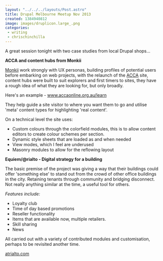```yaml
---
layout: "../../../layouts/Post.astro"
title: Drupal Melbourne Meetup Nov 2013
created: 1384940812
image: images/druplicon.large_.png
categories:
 - writing
 - chrischinchilla
---
```


A great session tonight with two case studies from local Drupal shops...

**ACCA and content hubs from Monkii**

<a href="https://www.monkii.com.au" target="_blank">Monkii</a> work strongly with UX personas, building profiles of potential users before embarking on web projects, with the relaunch of the <a href="https://www.accaonline.org.au/" target="_blank">ACCA</a> site, content hubs were built to suit explorers and first timers to sites,  they have a rough idea of what they are looking for, but only broadly.

Here's an example - <a href="https://www.accaonline.org.au/learn" target="_blank"> www.accaonline.org.au/learn</a>

They help guide a site visitor to where you want them to go and utilise 'meta' content types for highlighting 'real content'.

On a technical level the site uses:<ul><li>Custom colours through the colorfield modules, this is to allow content editors to create colour schemes per section.</li><li>Dynamic style sheets that are loaded as and when needed</li><li>View modes, which I feel are underused</li><li>Masonry modules to allow for the reflowing layout</li></ul>

**Equiem/@rialto - Digital strategy for a building**

The basic premise of the project was giving a way that their buildings could offer 'something else' to stand out from the crowd of other office buildings in the city. Retaining tenants through community and bridging disconnect. Not really anything similar at the time, a useful tool for others.

_Features include:_
<ul><li>Loyalty club</li><li>Time of day based promotions</li><li>Reseller functionality</li><li>Items that are available now, multiple retailers.</li><li>Skill sharing</li><li>News</li></ul>

All carried out with a variety of contributed modules and customisation, perhaps to be revisited another time.

<a href="https://atrialto.com/" target="_blank">atrialto.com</a>
